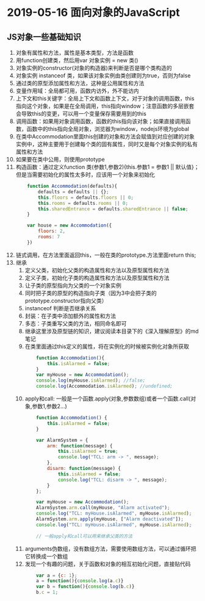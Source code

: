 # 2019-05-16 面向对象的JavaScript

## JS对象一些基础知识
1. 对象有属性和方法，属性是基本类型，方法是函数
2. 用function创建类，然后用var 对象实例 = new 类()
3. 对象实例的constructor(对象的构造器)来判断是否是哪个类构造的
4. 对象实例 instanceof 类，如果该对象实例由类创建则为true，否则为false
5. 通过类的原型添加属性和方法，这种是公用属性和方法
6. 变量作用域：全局都可用，函数内访外，外不能访内
7. 上下文和this关键字：全局上下文和函数上下文，对于对象的调用函数，this指向这个对象，如果是在全局调用，this指向window；注意函数的多层嵌套会导致this的变更，可以用一个变量保存需要用到的this
8. 调用函数：如果用对象调用函数，函数的this指向该对象；如果直接调用函数，函数中的this指向全局对象，浏览器为window，nodejs环境为global
9. 在类中Accommodation里面this创建的对象和方法会赋值到对应创建的对象实例中，这种主要用于创建每个类的固有属性，同时又是每个对象实例的私有属性和方法
10. 如果要在类中公用，则使用prototype
11. 构造函数：通过定义function 类(参数1,参数2){this.参数1 = 参数1 || 默认值}；但是当需要初始化的属性太多时，应该用一个对象来初始化
    ```js
        function Accommodation(defaults){
            defaults = defaults || {};
            this.floors = defaults.floors || 0;
            this.rooms = defaults.rooms || 0;
            this.sharedEntrance = defaults.sharedEntrance || false;
        }

        var house = new Accommodation({
            floors: 2,
            rooms: 7
        })
    ```
12. 链式调用，在方法里面返回this，一般在类的prototype.方法里面return this;
13. 继承
    1.  定义父类，初始化父类的构造属性和方法以及原型属性和方法
    2.  定义子类，初始化子类的构造属性和方法以及原型属性和方法
    3.  让子类的原型指向为父类的一个对象实例
    4.  同时把子类的原型的构造指向子类（因为3中会把子类的prototype.constructor指向父类）
    5.  instanceof 判断是否继承关系
    6.  封装：在子类中添加额外的属性和方法
    7.  多态：子类重写父类的方法，相同命名即可
    8.  继承这里涉及原型链的知识，建议阅读本目录下的《深入理解原型》的md笔记
    9.  在类里面通过this定义的属性，将在实例化的时候被实例化对象所获取
        ```js
            function Accommodation(){
                this.isAlarmed = false;
            }
            var myHouse = new Accommodation();
            console.log(myHouse.isAlarmed); //false;
            console.log(Accommodation.isAlarmed); //undefined;
        ```
    10. apply和call: 一般是一个函数.apply(对象,参数数组)或者一个函数.call(对象,参数1,参数2...)
        ```js
            function Accommodation() {
                this.isAlarmed = false;
            }

            var AlarmSystem = {
                arm: function(message) {
                    this.isAlarmed = true;
                    console.log("TCL: arm -> ", message);
                },
                disarm: function(message) {
                    this.isAlarmed = false;
                    console.log("TCL: disarm -> ", message);
                }
            };

            var myHouse = new Accommodation();
            AlarmSystem.arm.call(myHouse, "Alarm activated");
            console.log("TCL: myHouse.isAlarmed", myHouse.isAlarmed);
            AlarmSystem.arm.apply(myHouse, ["Alarm deactivated"]);
            console.log("TCL: myHouse.isAlarmed", myHouse.isAlarmed);
            
            // 一般apply和call可以用来继承父类的方法
        ```
    11. arguments伪数组，没有数组方法，需要使用数组方法，可以通过循环把它转换成一个数组
    12. 发现一个有趣的问题，关于函数和对象的相互初始化问题，直接贴代码
        ```js
            var a = {c: 1};
            a = function(){console.log(a.c)}
            var b = function(){console.log(b.c)}
            b.c = 1;
        ```